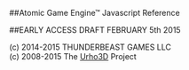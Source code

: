##Atomic Game Engine™ Javascript Reference
  

##EARLY ACCESS DRAFT FEBRUARY 5th 2015  

(c) 2014-2015 THUNDERBEAST GAMES LLC  
(c) 2008-2015 The [Urho3D](http://urho3d.github.io) Project 